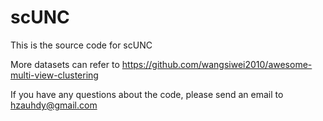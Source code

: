# scUNC
This is the source code for scUNC

More datasets can refer to https://github.com/wangsiwei2010/awesome-multi-view-clustering

If you have any questions about the code, please send an email to hzauhdy@gmail.com
